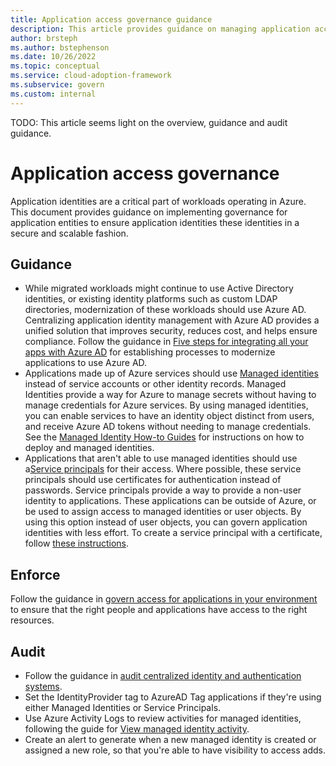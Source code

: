 ```yaml
---
title: Application access governance guidance
description: This article provides guidance on managing application access management and auditing guidance.
author: brsteph
ms.author: bstephenson
ms.date: 10/26/2022
ms.topic: conceptual
ms.service: cloud-adoption-framework
ms.subservice: govern
ms.custom: internal
---
```


TODO: This article seems light on the overview, guidance and audit guidance.

# Application access governance

Application identities are a critical part of workloads operating in Azure. This document provides guidance on implementing governance for application entities to ensure application identities  these identities in a secure and scalable fashion.

## Guidance

- While migrated workloads might continue to use Active Directory identities, or existing identity platforms such as custom LDAP directories, modernization of these workloads should use Azure AD. Centralizing application identity management with Azure AD provides a unified solution that improves security, reduces cost, and helps ensure compliance. Follow the guidance in [Five steps for integrating all your apps with Azure AD](/azure/active-directory/fundamentals/five-steps-to-full-application-integration-with-azure-ad) for establishing processes to modernize applications to use Azure AD.
- Applications made up of Azure services should use [Managed identities](/azure/active-directory/managed-identities-azure-resources/overview) instead of service accounts or other identity records. Managed Identities provide a way for Azure to manage secrets without having to manage credentials for Azure services.  By using managed identities, you can enable services to have an identity object distinct from users, and receive Azure AD tokens without needing to manage credentials. See the [Managed Identity How-to Guides](/azure/active-directory/managed-identities-azure-resources/qs-configure-portal-windows-vm) for instructions on how to deploy and managed identities.
- Applications that aren't able to use managed identities should use a[Service principals](/azure/active-directory/develop/app-objects-and-service-principals) for their access.  Where possible, these service principals should use certificates for authentication instead of passwords. Service principals provide a way to provide a non-user identity to applications.  These applications can be outside of Azure, or be used to assign access to managed identities or user objects.  By using this option instead of user objects, you can govern application identities with less effort. To create a service principal with a certificate, follow [these instructions](/azure/create-azure-service-principal-azureps).

## Enforce

Follow the guidance in [govern access for applications in your environment](/azure/active-directory/governance/identity-governance-applications-prepare) to ensure that the right people and applications have access to the right resources.

## Audit

- Follow the guidance in [audit centralized identity and authentication systems](azure-ad-configuration.md#audit---centralized-identity-and-authentication-system).
- Set the IdentityProvider tag to AzureAD Tag applications if they're using either Managed Identities or Service Principals.
- Use Azure Activity Logs to review activities for managed identities, following the guide for [View managed identity activity](/azure/active-directory/managed-identities-azure-resources/how-to-view-managed-identity-activity).
- Create an alert to generate when a new managed identity is created or assigned a new role, so that you're able to have visibility to access adds.